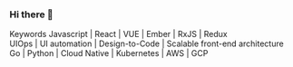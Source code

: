 ### Hi there 👋

Keywords
Javascript | React | VUE | Ember | RxJS | Redux  
UIOps | UI automation | Design-to-Code | Scalable front-end architecture  
Go | Python | Cloud Native | Kubernetes | AWS | GCP  

<!--
**abdvl/abdvl** is a ✨ _special_ ✨ repository because its `README.md` (this file) appears on your GitHub profile.

Here are some ideas to get you started:

- 🔭 I’m currently working on ...
- 🌱 I’m currently learning ...
- 👯 I’m looking to collaborate on ...
- 🤔 I’m looking for help with ...
- 💬 Ask me about ...
- 📫 How to reach me: ...
- 😄 Pronouns: ...
- ⚡ Fun fact: ...
-->
